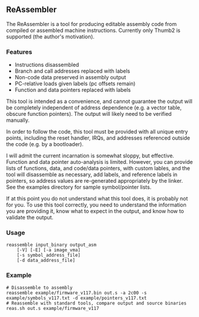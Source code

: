 ## ReAssembler

The ReAssembler is a tool for producing editable assembly code from compiled or assembled
machine instructions. Currently only Thumb2 is supported (the author's motivation).

### Features
- Instructions disassembled
- Branch and call addresses replaced with labels
- Non-code data preserved in assembly output
- PC-relative loads given labels (pc offsets remain)
- Function and data pointers replaced with labels

This tool is intended as a convenience, and cannot guarantee the output will be completely
independent of address dependence (e.g. a vector table, obscure function pointers).
The output will likely need to be verified manually.

In order to follow the code, this tool must be provided with all unique entry points,
including the reset handler, IRQs, and addresses referenced outside the code
(e.g. by a bootloader).

I will admit the current incarnation is somewhat sloppy, but effective. Function and data
pointer auto-analysis is limited. However, you can provide lists of functions, data, and
code/data pointers, with custom lables, and the tool will disassemble as necessary,
add labels, and reference labels in pointers, so address values are re-generated
appropriately by the linker. See the examples directory for sample symbol/pointer lists.

If at this point you do not understand what this tool does, it is probably not for you.
To use this tool correctly, you need to understand the information you are providing it,
know what to expect in the output, and know how to validate the output.

### Usage

    reassemble input_binary output_asm
        [-V] [-E] [-a image_vma]
        [-s symbol_address_file]
        [-d data_address_file]

### Example

    # Disassemble to assembly
    reassemble example/firmware_v117.bin out.s -a 2c00 -s example/symbols_v117.txt -d example/pointers_v117.txt
    # Reassemble with standard tools, compare output and source binaries
    reas.sh out.s example/firmware_v117


